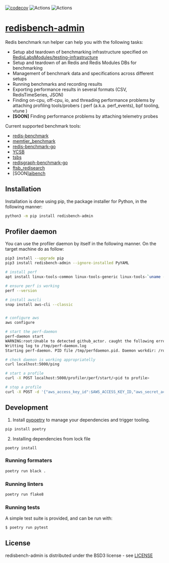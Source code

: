 [![codecov](https://codecov.io/gh/RedisLabsModules/redisbench-admin/branch/master/graph/badge.svg)](https://codecov.io/gh/RedisLabsModules/redisbench-admin)
![Actions](https://github.com/RedisLabsModules/redisbench-admin/workflows/Run%20Tests/badge.svg?branch=master)
![Actions](https://badge.fury.io/py/redisbench-admin.svg)

# [redisbench-admin](https://github.com/RedisLabsModules/redisbench-admin)

Redis benchmark run helper can help you with the following tasks:

- Setup abd teardown of benchmarking infrastructure specified
  on [RedisLabsModules/testing-infrastructure](https://github.com/RedisLabsModules/testing-infrastructure)
- Setup and teardown of an Redis and Redis Modules DBs for benchmarking
- Management of benchmark data and specifications across different setups
- Running benchmarks and recording results
- Exporting performance results in several formats (CSV, RedisTimeSeries, JSON)
- Finding on-cpu, off-cpu, io, and threading performance problems by attaching profiling tools/probers ( perf (a.k.a. perf_events), bpf tooling, vtune )
- **[SOON]** Finding performance problems by attaching telemetry probes

Current supported benchmark tools:

- [redis-benchmark](https://github.com/redis/redis)
- [memtier_benchmark](https://github.com/RedisLabs/memtier_benchmark)
- [redis-benchmark-go](https://github.com/filipecosta90/redis-benchmark-go)
- [YCSB](https://github.com/RediSearch/YCSB)
- [tsbs](https://github.com/RedisTimeSeries/tsbs)
- [redisgraph-benchmark-go](https://github.com/RedisGraph/redisgraph-benchmark-go)
- [ftsb_redisearch](https://github.com/RediSearch/ftsb)
- [SOON][aibench](https://github.com/RedisAI/aibench)

## Installation

Installation is done using pip, the package installer for Python, in the following manner:

```bash
python3 -m pip install redisbench-admin
```

## Profiler daemon

You can use the profiler daemon by itself in the following manner. 
On the target machine do as follow:

```bash
pip3 install --upgrade pip
pip3 install redisbench-admin --ignore-installed PyYAML

# install perf
apt install linux-tools-common linux-tools-generic linux-tools-`uname -r` -y

# ensure perf is working
perf --version

# install awscli
snap install aws-cli --classic


# configure aws
aws configure

# start the perf-daemon
perf-daemon start
WARNING:root:Unable to detected github_actor. caught the following error: No section: 'user'
Writting log to /tmp/perf-daemon.log
Starting perf-daemon. PID file /tmp/perfdaemon.pid. Daemon workdir: /root/RedisGraph

# check daemon is working appropriatelly
curl localhost:5000/ping

# start a profile
curl -X POST localhost:5000/profiler/perf/start/<pid to profile>

# stop a profile
curl -X POST -d '{"aws_access_key_id":$AWS_ACCESS_KEY_ID,"aws_secret_access_key":$AWS_SECRET_ACCESS_KEY}' localhost:5000/profiler/perf/stop/<pid to profile>
```


## Development

1. Install [pypoetry](https://python-poetry.org/) to manage your dependencies and trigger tooling.
```sh
pip install poetry
```

2. Installing dependencies from lock file

```
poetry install
```

### Running formaters

```sh
poetry run black .
```


### Running linters

```sh
poetry run flake8
```


### Running tests

A simple test suite is provided, and can be run with:

```sh
$ poetry run pytest
```

## License

redisbench-admin is distributed under the BSD3 license - see [LICENSE](LICENSE)
